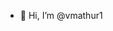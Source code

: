 - 👋 Hi, I’m @vmathur1

<!---
vmathur1/vmathur1 is a ✨ special ✨ repository because its `README.md` (this file) appears on your GitHub profile.
You can click the Preview link to take a look at your changes.
--->
